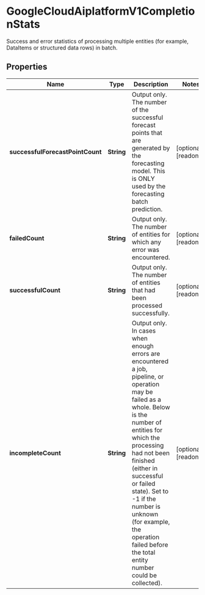 

# GoogleCloudAiplatformV1CompletionStats

Success and error statistics of processing multiple entities (for example, DataItems or structured data rows) in batch.

## Properties

| Name | Type | Description | Notes |
|------------ | ------------- | ------------- | -------------|
|**successfulForecastPointCount** | **String** | Output only. The number of the successful forecast points that are generated by the forecasting model. This is ONLY used by the forecasting batch prediction. |  [optional] [readonly] |
|**failedCount** | **String** | Output only. The number of entities for which any error was encountered. |  [optional] [readonly] |
|**successfulCount** | **String** | Output only. The number of entities that had been processed successfully. |  [optional] [readonly] |
|**incompleteCount** | **String** | Output only. In cases when enough errors are encountered a job, pipeline, or operation may be failed as a whole. Below is the number of entities for which the processing had not been finished (either in successful or failed state). Set to -1 if the number is unknown (for example, the operation failed before the total entity number could be collected). |  [optional] [readonly] |



